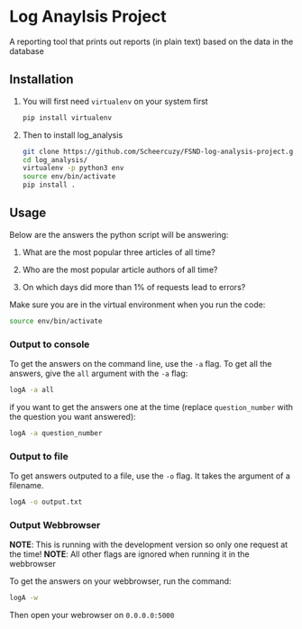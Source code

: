 # Log Anaylsis Project

A reporting tool that prints out reports (in plain text) based on the data in the database

## Installation

1. You will first need `virtualenv` on your system first

    ```bash
    pip install virtualenv
    ```

2. Then to install log_analysis

    ```bash
    git clone https://github.com/Scheercuzy/FSND-log-analysis-project.git
    cd log_analysis/
    virtualenv -p python3 env
    source env/bin/activate
    pip install .
    ```

## Usage

Below are the answers the python script will be answering:

1. What are the most popular three articles of all time?

2. Who are the most popular article authors of all time?

3. On which days did more than 1% of requests lead to errors?

Make sure you are in the virtual environment when you run the code:

```bash
source env/bin/activate
```

### Output to console

To get the answers on the command line, use the `-a` flag. To get all the answers, give the `all` argument with the `-a` flag:

```bash
logA -a all
```

if you want to get the answers one at the time (replace `question_number` with the question you want answered):

```bash
logA -a question_number
```

### Output to file

To get answers outputed to a file, use the `-o` flag. It takes the argument of a filename.

```bash
logA -o output.txt
```

### Output Webbrowser

**NOTE**: This is running with the development version so only one request at the time!
**NOTE**: All other flags are ignored when running it in the webbrowser

To get the answers on your webbrowser, run the command:

```bash
logA -w
```

Then open your webrowser on `0.0.0.0:5000`